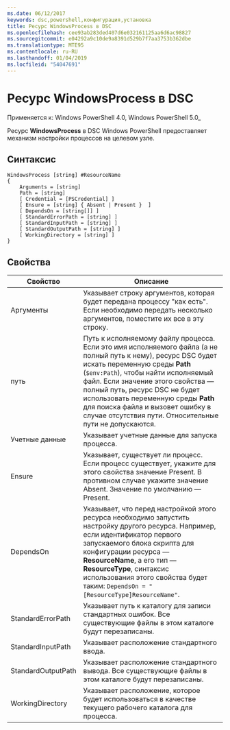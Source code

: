 ```yaml
---
ms.date: 06/12/2017
keywords: dsc,powershell,конфигурация,установка
title: Ресурс WindowsProcess в DSC
ms.openlocfilehash: cee93ab283ded407d6e032161125aa6d6ac98827
ms.sourcegitcommit: e04292a9c10de9a8391d529b7f7aa3753b362dbe
ms.translationtype: MTE95
ms.contentlocale: ru-RU
ms.lasthandoff: 01/04/2019
ms.locfileid: "54047691"
---
```

# <a name="dsc-windowsprocess-resource"></a>Ресурс WindowsProcess в DSC

Применяется к: Windows PowerShell 4.0, Windows PowerShell 5.0_

Ресурс **WindowsProcess** в DSC Windows PowerShell предоставляет механизм настройки процессов на целевом узле.

## <a name="syntax"></a>Синтаксис

```
WindowsProcess [string] #ResourceName
{
    Arguments = [string]
    Path = [string]
    [ Credential = [PSCredential] ]
    [ Ensure = [string] { Absent | Present }  ]
    [ DependsOn = [string[]] ]
    [ StandardErrorPath = [string] ]
    [ StandardInputPath = [string] ]
    [ StandardOutputPath = [string] ]
    [ WorkingDirectory = [string] ]
}
```

## <a name="properties"></a>Свойства

| Свойство | Описание |
| --- | --- |
| Аргументы| Указывает строку аргументов, которая будет передана процессу "как есть". Если необходимо передать несколько аргументов, поместите их все в эту строку.|
| путь| Путь к исполняемому файлу процесса. Если это имя исполняемого файла (а не полный путь к нему), ресурс DSC будет искать переменную среды **Path** (`$env:Path`), чтобы найти исполняемый файл. Если значение этого свойства — полный путь, ресурс DSC не будет использовать переменную среды **Path** для поиска файла и вызовет ошибку в случае отсутствия пути. Относительные пути не допускаются.|
| Учетные данные| Указывает учетные данные для запуска процесса.|
| Ensure| Указывает, существует ли процесс. Если процесс существует, укажите для этого свойства значение Present. В противном случае укажите значение Absent. Значение по умолчанию — Present.|
| DependsOn | Указывает, что перед настройкой этого ресурса необходимо запустить настройку другого ресурса. Например, если идентификатор первого запускаемого блока скрипта для конфигурации ресурса — **ResourceName**, а его тип — **ResourceType**, синтаксис использования этого свойства будет таким: `DependsOn = "[ResourceType]ResourceName"`.|
| StandardErrorPath| Указывает путь к каталогу для записи стандартных ошибок. Все существующие файлы в этом каталоге будут перезаписаны.|
| StandardInputPath| Указывает расположение стандартного ввода.|
| StandardOutputPath| Указывает расположение стандартного вывода. Все существующие файлы в этом каталоге будут перезаписаны.|
| WorkingDirectory| Указывает расположение, которое будет использоваться в качестве текущего рабочего каталога для процесса.|